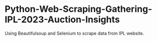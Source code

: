 # Python-Web-Scraping-Gathering-IPL-2023-Auction-Insights
Using Beautifulsoup and Selenium to scrape data from IPL website.

